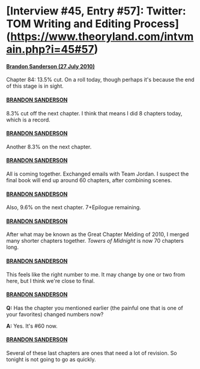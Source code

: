 # [Interview #45, Entry #57]: Twitter: TOM Writing and Editing Process](https://www.theoryland.com/intvmain.php?i=45#57)

#### [Brandon Sanderson (27 July 2010)](http://twitter.com/BrandonSandrson/status/19636995121)

Chapter 84: 13.5% cut. On a roll today, though perhaps it's because the end of this stage is in sight.

#### [BRANDON SANDERSON](http://twitter.com/BrandonSandrson/status/19640581879)

8.3% cut off the next chapter. I think that means I did 8 chapters today, which is a record.

#### [BRANDON SANDERSON](http://twitter.com/BrandonSandrson/status/19645319113)

Another 8.3% on the next chapter.

#### [BRANDON SANDERSON](http://twitter.com/BrandonSandrson/status/19688771244)

All is coming together. Exchanged emails with Team Jordan. I suspect the final book will end up around 60 chapters, after combining scenes.

#### [BRANDON SANDERSON](http://twitter.com/BrandonSandrson/status/19689259070)

Also, 9.6% on the next chapter. 7+Epilogue remaining.

#### [BRANDON SANDERSON](http://twitter.com/BrandonSandrson/status/19695202025)

After what may be known as the Great Chapter Melding of 2010, I merged many shorter chapters together.
*Towers of Midnight*
is now 70 chapters long.

#### [BRANDON SANDERSON](http://twitter.com/BrandonSandrson/status/19695240991)

This feels like the right number to me. It may change by one or two from here, but I think we're close to final.

#### [BRANDON SANDERSON](http://twitter.com/BrandonSandrson/status/19713139652)

**Q:**
Has the chapter you mentioned earlier (the painful one that is one of your favorites) changed numbers now?
  
**A:**
Yes. It's #60 now.

#### [BRANDON SANDERSON](http://twitter.com/BrandonSandrson/status/19716716765)

Several of these last chapters are ones that need a lot of revision. So tonight is not going to go as quickly.

